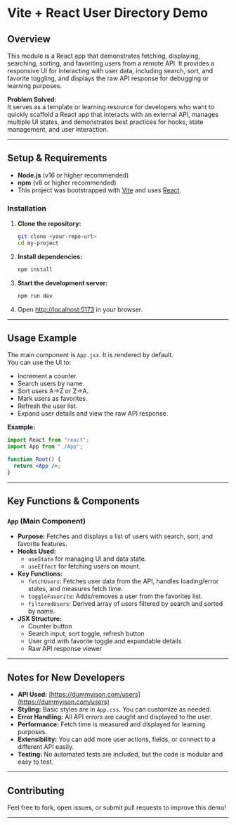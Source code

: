 # Vite + React User Directory Demo

## Overview

This module is a React app that demonstrates fetching, displaying, searching, sorting, and favoriting users from a remote API. It provides a responsive UI for interacting with user data, including search, sort, and favorite toggling, and displays the raw API response for debugging or learning purposes.

**Problem Solved:**  
It serves as a template or learning resource for developers who want to quickly scaffold a React app that interacts with an external API, manages multiple UI states, and demonstrates best practices for hooks, state management, and user interaction.

---

## Setup & Requirements

- **Node.js** (v16 or higher recommended)
- **npm** (v8 or higher recommended)
- This project was bootstrapped with [Vite](https://vitejs.dev/) and uses [React](https://react.dev/).

### Installation

1. **Clone the repository:**
   ```sh
   git clone <your-repo-url>
   cd my-project
   ```

2. **Install dependencies:**
   ```sh
   npm install
   ```

3. **Start the development server:**
   ```sh
   npm run dev
   ```

4. Open [http://localhost:5173](http://localhost:5173) in your browser.

---

## Usage Example

The main component is `App.jsx`. It is rendered by default.  
You can use the UI to:

- Increment a counter.
- Search users by name.
- Sort users A→Z or Z→A.
- Mark users as favorites.
- Refresh the user list.
- Expand user details and view the raw API response.

**Example:**
```jsx
import React from "react";
import App from "./App";

function Root() {
  return <App />;
}
```

---

## Key Functions & Components

### `App` (Main Component)
- **Purpose:** Fetches and displays a list of users with search, sort, and favorite features.
- **Hooks Used:**
  - `useState` for managing UI and data state.
  - `useEffect` for fetching users on mount.
- **Key Functions:**
  - `fetchUsers`: Fetches user data from the API, handles loading/error states, and measures fetch time.
  - `toggleFavorite`: Adds/removes a user from the favorites list.
  - `filteredUsers`: Derived array of users filtered by search and sorted by name.
- **JSX Structure:**
  - Counter button
  - Search input, sort toggle, refresh button
  - User grid with favorite toggle and expandable details
  - Raw API response viewer

---

## Notes for New Developers

- **API Used:** [https://dummyjson.com/users](https://dummyjson.com/users)
- **Styling:** Basic styles are in `App.css`. You can customize as needed.
- **Error Handling:** All API errors are caught and displayed to the user.
- **Performance:** Fetch time is measured and displayed for learning purposes.
- **Extensibility:** You can add more user actions, fields, or connect to a different API easily.
- **Testing:** No automated tests are included, but the code is modular and easy to test.

---

## Contributing

Feel free to fork, open issues, or submit pull requests to improve this demo!

---
